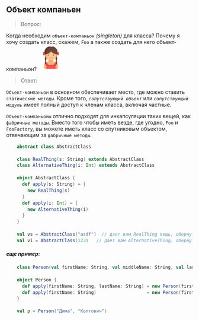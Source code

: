 ## Объект компаньен

>Вопрос:

Когда необходим `объект-компаньон` _(singleton)_ для класса? Почему я хочу создать класс, скажем, 
`Foo` а также создать для него объект-компаньон?
![alt text](https://github.com/steklopod/Functions/blob/master/src/main/resources/girl.png "GIRL")

>Ответ:

`Объект-компаньон` в основном обеспечивает место, где можно ставить `статические методы`. 
Кроме того, _`сопутствующий объект`_ или _`сопутствующий модуль`_ имеет полный доступ к членам класса, включая частные.

`Объект-компаньоны` отлично подходят для инкапсуляции таких вещей, как `фабричные методы`. 
Вместо того чтобы иметь везде, где угодно, `Foo` и `FooFactory`, вы можете иметь класс со спутниковым 
объектом, отвечающим за `фабричные методы`.

<!-- code -->
```scala
    abstract class AbstractClass
    
    class RealThing(s: String) extends AbstractClass
    class AlternativeThing(i: Int) extends AbstractClass
    
    object AbstractClass {
      def apply(s: String) = {
        new RealThing(s)
      }
      def apply(i: Int) = {
        new AlternativeThing(i)
      }
    }
    
    val vs = AbstractClass("asdf")  // дает вам RealThing вещь, обернутую поверх строки
    val vi = AbstractClass(123)   // дает вам AlternativeThing, обернутую поверх числа
```

#### _еще пример:_

<!-- code -->
```scala
    class Person(val firstName: String, val middleName: String, val lastName: String) {}
    
    object Person {
      def apply(firstName: String, lastName: String) = new Person(firstName, "", lastName)
      def apply(firstName: String)                   = new Person(firstName, "", "")
    }
    
    val p = Person("Дима", "Колтович")
```

